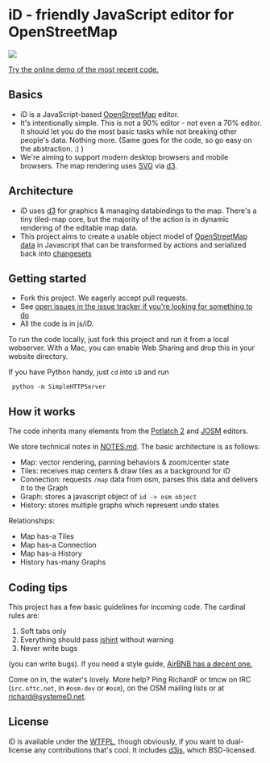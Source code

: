 # iD - friendly JavaScript editor for OpenStreetMap

[![](https://raw.github.com/systemed/iD/master/screenshot.jpg)](http://geowiki.com/iD/)

[Try the online demo of the most recent code.](http://geowiki.com/iD/)

## Basics

* iD is a JavaScript-based [OpenStreetMap](http://www.openstreetmap.org/) editor.
* It's intentionally simple. This is not a 90% editor -
  not even a 70% editor. It should let you do the most basic tasks while
  not breaking other people's data. Nothing more. (Same goes for the code,
  so go easy on the abstraction. :) )
* We're aiming to support modern desktop browsers and mobile browsers. The map
  rendering uses [SVG](http://en.wikipedia.org/wiki/Scalable_Vector_Graphics) via
  [d3](http://d3js.org/).

## Architecture

* iD uses [d3](http://d3js.org/) for graphics & managing databindings to the
  map. There's a tiny tiled-map core, but the majority of the action is in
  dynamic rendering of the editable map data.
* This project aims to create a usable object model of [OpenStreetMap data](http://wiki.openstreetmap.org/wiki/Tags)
  in Javascript that can be transformed by actions and serialized back into
  [changesets](http://wiki.openstreetmap.org/wiki/Changeset)

## Getting started

* Fork this project. We eagerly accept pull requests.
* See [open issues in the issue tracker if you're looking for something to do](https://github.com/systemed/iD/issues?state=open)
* All the code is in js/iD.

To run the code locally, just fork this project and run it from a local webserver.
With a Mac, you can enable Web Sharing and drop this in your website directory.

If you have Python handy, just `cd` into `iD` and run

     python -m SimpleHTTPServer

## How it works

The code inherits many elements from the [Potlatch 2](http://wiki.openstreetmap.org/wiki/Potlatch_2)
and [JOSM](http://josm.openstreetmap.de/) editors.

We store technical notes in [NOTES.md](https://github.com/systemed/iD/blob/master/NOTES.md). The
basic architecture is as follows:

* Map: vector rendering, panning behaviors & zoom/center state
* Tiles: receives map centers & draw tiles as a background for iD
* Connection: requests `/map` data from osm, parses this data and delivers it to the Graph
* Graph: stores a javascript object of `id -> osm object`
* History: stores multiple graphs which represent undo states

Relationships:

* Map has-a Tiles
* Map has-a Connection
* Map has-a History
* History has-many Graphs

## Coding tips

This project has a few basic guidelines for incoming code. The cardinal rules are:

1. Soft tabs only
2. Everything should pass [jshint](http://www.jshint.com/) without warning
3. Never write bugs

(you can write bugs). If you need a style guide, [AirBNB has a decent one.](https://github.com/airbnb/javascript)

Come on in, the water's lovely. More help? Ping RichardF or tmcw on IRC
(`irc.oftc.net`, in `#osm-dev` or `#osm`), on the OSM mailing lists or at
richard@systemeD.net.

## License

iD is available under the [WTFPL](http://sam.zoy.org/wtfpl/), though obviously, if you want to dual-license
any contributions that's cool. It includes [d3js](http://d3js.org/), which BSD-licensed.
